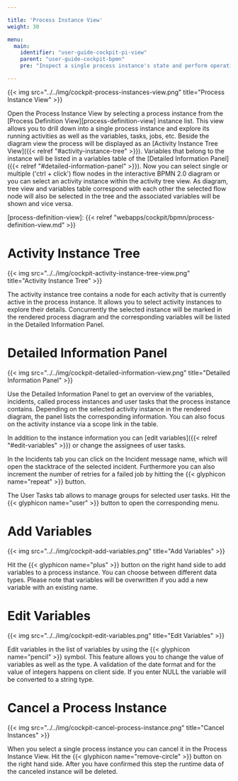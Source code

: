 ```yaml
---

title: 'Process Instance View'
weight: 30

menu:
  main:
    identifier: "user-guide-cockpit-pi-view"
    parent: "user-guide-cockpit-bpmn"
    pre: "Inspect a single process instance's state and perform operations on it."

---
```


{{< img src="../../img/cockpit-process-instances-view.png" title="Process Instance View" >}}

Open the Process Instance View by selecting a process instance from the [Process Definition View][process-definition-view] instance list. This view allows you to drill down into a single process instance and explore its running activities as well as the variables, tasks, jobs, etc.
Beside the diagram view the process will be displayed as an [Activity Instance Tree View]({{< relref "#activity-instance-tree" >}}). Variables that belong to the instance will be listed in a variables table of the [Detailed Information Panel]({{< relref "#detailed-information-panel" >}}). Now you can select single or multiple ('ctrl + click') flow nodes in the interactive BPMN 2.0 diagram or you can select an activity instance within the activity tree view. As diagram, tree view and variables table correspond with each other the selected flow node will also be selected in the tree and the associated variables will be shown and vice versa.

[process-definition-view]: {{< relref "webapps/cockpit/bpmn/process-definition-view.md" >}}


# Activity Instance Tree

{{< img src="../../img/cockpit-activity-instance-tree-view.png" title="Activity Instance Tree" >}}

The activity instance tree contains a node for each activity that is currently active in the process instance. It allows you to select activity instances to explore their details. Concurrently the selected instance will be marked in the rendered process diagram and the corresponding variables will be listed in the Detailed Information Panel.


# Detailed Information Panel

{{< img src="../../img/cockpit-detailed-information-view.png" title="Detailed Information Panel" >}}

Use the Detailed Information Panel to get an overview of the variables, incidents, called process instances and user tasks that the process instance contains. Depending on the selected activity instance in the rendered diagram, the panel lists the corresponding information. You can also focus on the activity instance via a scope link in the table.

In addition to the instance information you can [edit variables]({{< relref "#edit-variables" >}}) or change the assignees of user tasks.

In the Incidents tab you can click on the Incident message name, which will open the stacktrace of the selected incident. Furthermore you can also increment the number of retries for a failed job by hitting the {{< glyphicon name="repeat" >}} button.

The User Tasks tab allows to manage groups for selected user tasks. Hit the {{< glyphicon name="user" >}} button to open the corresponding menu.


# Add Variables

{{< img src="../../img/cockpit-add-variables.png" title="Add Variables" >}}

Hit the {{< glyphicon name="plus" >}} button on the right hand side to add variables to a process instance. You can choose between different data types. Please note that variables will be overwritten if you add a new variable with an existing name.


# Edit Variables

{{< img src="../../img/cockpit-edit-variables.png" title="Edit Variables" >}}

Edit variables in the list of variables by using the {{< glyphicon name="pencil" >}} symbol. This feature allows you to change the value of variables as well as the type. A validation of the date format and for the value of integers happens on client side. If you enter NULL the variable will be converted to a string type.


# Cancel a Process Instance

{{< img src="../../img/cockpit-cancel-process-instance.png" title="Cancel Instances" >}}

When you select a single process instance you can cancel it in the Process Instance View.
Hit the {{< glyphicon name="remove-circle" >}} button on the right hand side. After you have confirmed this step the runtime data of the canceled instance will be deleted.
